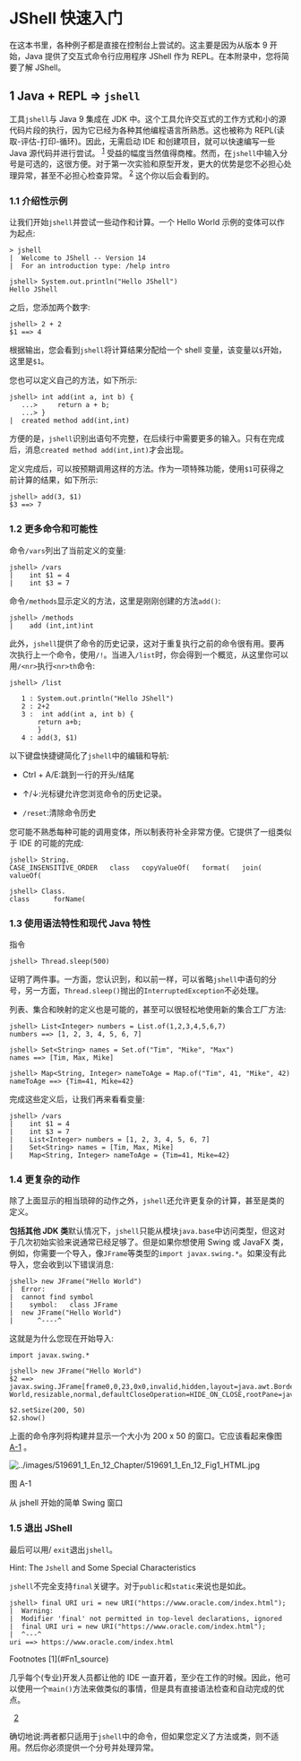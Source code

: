 # JShell 快速入门

在这本书里，各种例子都是直接在控制台上尝试的。这主要是因为从版本 9 开始，Java 提供了交互式命令行应用程序 JShell 作为 REPL。在本附录中，您将简要了解 JShell。

## 1 Java + REPL => `jshell`

工具`jshell`与 Java 9 集成在 JDK 中。这个工具允许交互式的工作方式和小的源代码片段的执行，因为它已经为各种其他编程语言所熟悉。这也被称为 REPL(读取-评估-打印-循环)。因此，无需启动 IDE 和创建项目，就可以快速编写一些 Java 源代码并进行尝试。 <sup>[1](#Fn1)</sup> 受益的幅度当然值得商榷。然而，在`jshell`中输入分号是可选的，这很方便。对于第一次实验和原型开发，更大的优势是您不必担心处理异常，甚至不必担心检查异常。 <sup>[2](#Fn2)</sup> 这个你以后会看到的。

### 1.1 介绍性示例

让我们开始`jshell`并尝试一些动作和计算。一个 Hello World 示例的变体可以作为起点:

```
> jshell
|  Welcome to JShell -- Version 14
|  For an introduction type: /help intro

jshell> System.out.println("Hello JShell")
Hello JShell

```

之后，您添加两个数字:

```
jshell> 2 + 2
$1 ==> 4

```

根据输出，您会看到`jshell`将计算结果分配给一个 shell 变量，该变量以`$`开始，这里是`$1`。

您也可以定义自己的方法，如下所示:

```
jshell> int add(int a, int b) {
   ...>     return a + b;
   ...> }
|  created method add(int,int)

```

方便的是，`jshell`识别出语句不完整，在后续行中需要更多的输入。只有在完成后，消息`created method add(int,int)`才会出现。

定义完成后，可以按预期调用这样的方法。作为一项特殊功能，使用`$1`可获得之前计算的结果，如下所示:

```
jshell> add(3, $1)
$3 ==> 7

```

### 1.2 更多命令和可能性

命令`/vars`列出了当前定义的变量:

```
jshell> /vars
|    int $1 = 4
|    int $3 = 7

```

命令`/methods`显示定义的方法，这里是刚刚创建的方法`add()`:

```
jshell> /methods
|    add (int,int)int

```

此外，`jshell`提供了命令的历史记录，这对于重复执行之前的命令很有用。要再次执行上一个命令，使用`/!`。当进入`/list`时，你会得到一个概览，从这里你可以用`/<nr>`执行`<nr>th`命令:

```
jshell> /list

   1 : System.out.println("Hello JShell")
   2 : 2+2
   3 :  int add(int a, int b) {
       return a+b;
       }
   4 : add(3, $1)

```

以下键盘快捷键简化了`jshell`中的编辑和导航:

*   Ctrl + A/E:跳到一行的开头/结尾

*   ↑/↓:光标键允许您浏览命令的历史记录。

*   `/reset`:清除命令历史

您可能不熟悉每种可能的调用变体，所以制表符补全非常方便。它提供了一组类似于 IDE 的可能的完成:

```
jshell> String.
CASE_INSENSITIVE_ORDER   class   copyValueOf(   format(   join(    valueOf(

jshell> Class.
class      forName(

```

### 1.3 使用语法特性和现代 Java 特性

指令

```
jshell> Thread.sleep(500)

```

证明了两件事。一方面，您认识到，和以前一样，可以省略`jshell`中语句的分号，另一方面，`Thread.sleep()`抛出的`InterruptedException`不必处理。

列表、集合和映射的定义也是可能的，甚至可以很轻松地使用新的集合工厂方法:

```
jshell> List<Integer> numbers = List.of(1,2,3,4,5,6,7)
numbers ==> [1, 2, 3, 4, 5, 6, 7]

jshell> Set<String> names = Set.of("Tim", "Mike", "Max")
names ==> [Tim, Max, Mike]

jshell> Map<String, Integer> nameToAge = Map.of("Tim", 41, "Mike", 42)
nameToAge ==> {Tim=41, Mike=42}

```

完成这些定义后，让我们再来看看变量:

```
jshell> /vars
|    int $1 = 4
|    int $3 = 7
|    List<Integer> numbers = [1, 2, 3, 4, 5, 6, 7]
|    Set<String> names = [Tim, Max, Mike]
|    Map<String, Integer> nameToAge = {Tim=41, Mike=42}

```

### 1.4 更复杂的动作

除了上面显示的相当琐碎的动作之外，`jshell`还允许更复杂的计算，甚至是类的定义。

**包括其他 JDK 类**默认情况下，`jshell`只能从模块`java.base`中访问类型，但这对于几次初始实验来说通常已经足够了。但是如果你想使用 Swing 或 JavaFX 类，例如，你需要一个导入，像`JFrame`等类型的`import javax.swing.*`。如果没有此导入，您会收到以下错误消息:

```
jshell> new JFrame("Hello World")
|  Error:
|  cannot find symbol
|    symbol:   class JFrame
|  new JFrame("Hello World")
|      ^----^

```

这就是为什么您现在开始导入:

```
import javax.swing.*

jshell> new JFrame("Hello World")
$2 ==> javax.swing.JFrame[frame0,0,23,0x0,invalid,hidden,layout=java.awt.BorderLayout,title=Hello World,resizable,normal,defaultCloseOperation=HIDE_ON_CLOSE,rootPane=javax.swing.JRootPane[,0,0,0x0,invalid,layout=javax.swing.JRootPane$RootLayout,alignmentX=0.0,alignmentY=0.0,border=,flags=16777673,maximumSize=,minimumSize=,preferredSize=],rootPaneCheckingEnabled=true]

$2.setSize(200, 50)
$2.show()

```

上面的命令序列将构建并显示一个大小为 200 x 50 的窗口。它应该看起来像图 [A-1](#Fig1) 。

![../images/519691_1_En_12_Chapter/519691_1_En_12_Fig1_HTML.jpg](../images/519691_1_En_12_Chapter/519691_1_En_12_Fig1_HTML.jpg)

图 A-1

从 jshell 开始的简单 Swing 窗口

### 1.5 退出 JShell

最后可以用/ `exit`退出`jshell`。

Hint: The `Jshell` and Some Special Characteristics

`jshell`不完全支持`final`关键字。对于`public`和`static`来说也是如此。

```
jshell> final URI uri = new URI("https://www.oracle.com/index.html");
|  Warning:
|  Modifier 'final' not permitted in top-level declarations, ignored
|  final URI uri = new URI("https://www.oracle.com/index.html");
|  ^---^
uri ==> https://www.oracle.com/index.html

```

<aside aria-label="Footnotes" class="FootnoteSection" epub:type="footnotes">Footnotes [1](#Fn1_source)

几乎每个(专业)开发人员都让他的 IDE 一直开着，至少在工作的时候。因此，他可以使用一个`main()`方法来做类似的事情，但是具有直接语法检查和自动完成的优点。

  [2](#Fn2_source)

确切地说:两者都只适用于`jshell`中的命令，但如果您定义了方法或类，则不适用。然后你必须提供一个分号并处理异常。

 </aside>